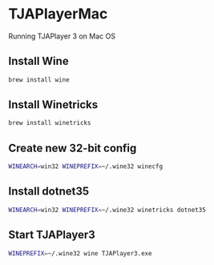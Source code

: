 # TJAPlayerMac

Running TJAPlayer 3 on Mac OS

## Install Wine

```sh
brew install wine
```

## Install Winetricks

```sh
brew install winetricks
```

## Create new 32-bit config

```sh
WINEARCH=win32 WINEPREFIX=~/.wine32 winecfg
```

## Install dotnet35

```sh
WINEARCH=win32 WINEPREFIX=~/.wine32 winetricks dotnet35
```

## Start TJAPlayer3

```sh
WINEPREFIX=~/.wine32 wine TJAPlayer3.exe
```
